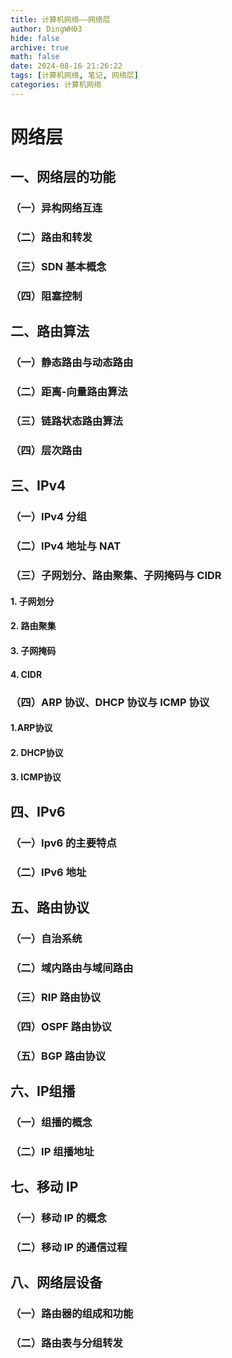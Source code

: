 ```yaml
---
title: 计算机网络——网络层
author: DingWH03
hide: false
archive: true
math: false
date: 2024-08-16 21:26:22
tags: [计算机网络, 笔记, 网络层]
categories: 计算机网络
---
```

# 网络层

## 一、网络层的功能

### （一）异构网络互连

### （二）路由和转发

### （三）SDN 基本概念

### （四）阻塞控制

## 二、路由算法

### （一）静态路由与动态路由

### （二）距离-向量路由算法

### （三）链路状态路由算法

### （四）层次路由

## 三、IPv4

### （一）IPv4 分组

### （二）IPv4 地址与 NAT

### （三）子网划分、路由聚集、子网掩码与 CIDR

#### 1. 子网划分

#### 2. 路由聚集

#### 3. 子网掩码

#### 4. CIDR

### （四）ARP 协议、DHCP 协议与 ICMP 协议

#### 1.ARP协议

#### 2. DHCP协议

#### 3. ICMP协议

## 四、IPv6

### （一）Ipv6 的主要特点

### （二）IPv6 地址

## 五、路由协议

### （一）自治系统

### （二）域内路由与域间路由

### （三）RIP 路由协议

### （四）OSPF 路由协议

### （五）BGP 路由协议

## 六、IP组播

### （一）组播的概念

### （二）IP 组播地址

## 七、移动 IP

### （一）移动 IP 的概念

### （二）移动 IP 的通信过程

## 八、网络层设备

### （一）路由器的组成和功能

### （二）路由表与分组转发
